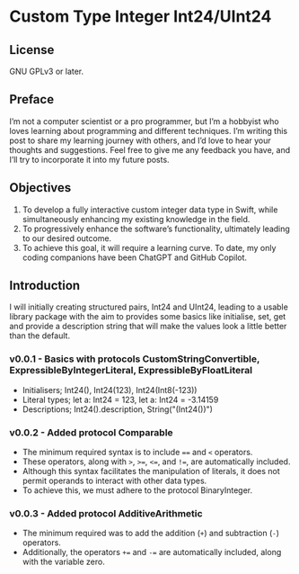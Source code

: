 #  Custom Type Integer Int24/UInt24

## License
GNU GPLv3 or later.

## Preface
I’m not a computer scientist or a pro programmer, but I’m a hobbyist who loves learning about programming and different techniques. I’m writing this post to share my learning journey with others, and I’d love to hear your thoughts and suggestions. Feel free to give me any feedback you have, and I’ll try to incorporate it into my future posts.

## Objectives
1. To develop a fully interactive custom integer data type in Swift, while simultaneously enhancing my existing knowledge in the field.
2. To progressively enhance the software’s functionality, ultimately leading to our desired outcome.
3. To achieve this goal, it will require a learning curve. To date, my only coding companions have been ChatGPT and GitHub Copilot.

## Introduction
I will initially creating structured pairs, Int24 and UInt24, leading to a usable library package with the aim to provides some basics like initialise, set, get and provide a description string that will make the values look a little better than the default.

### v0.0.1 - Basics with protocols CustomStringConvertible, ExpressibleByIntegerLiteral, ExpressibleByFloatLiteral
- Initialisers; Int24(), Int24(123), Int24(Int8(-123))
- Literal types; let a: Int24 = 123, let a: Int24 = -3.14159
- Descriptions; Int24().description, String("\(Int24())")

### v0.0.2 - Added protocol Comparable
- The minimum required syntax is to include `==` and `<` operators. 
- These operators, along with `>`, `>=`, `<=`, and `!=`, are automatically included.
- Although this syntax facilitates the manipulation of literals, it does not permit operands to interact with other data types. 
- To achieve this, we must adhere to the protocol BinaryInteger.

### v0.0.3 - Added protocol AdditiveArithmetic
- The minimum required was to add the addition (`+`) and subtraction (`-`) operators.
- Additionally, the operators `+=` and `-=` are automatically included, along with the variable zero.
